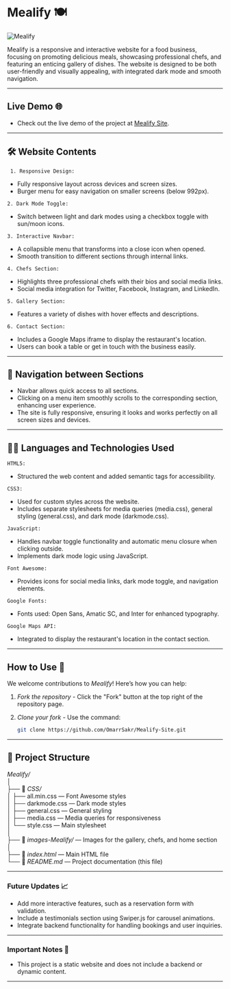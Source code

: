 # Mealify 🍽 

![Mealify](https://github.com/user-attachments/assets/99adf7aa-2d4f-46e0-8245-1ea8ae727fb8)

Mealify is a responsive and interactive website for a food business, focusing on promoting delicious
meals, showcasing professional chefs, and featuring an enticing gallery of dishes. The website is
designed to be both user-friendly and visually appealing, with integrated dark mode and smooth
navigation.

---

## Live Demo 🌐
- Check out the live demo of the project at [Mealify Site](https://omarrsakr.github.io/Fokir-Site/).

---

## 🛠 Website Contents
<code> 1. Responsive Design:</code>
   - Fully responsive layout across devices and screen sizes.
   -  Burger menu for easy navigation on smaller screens (below 992px).
     
<code>2. Dark Mode Toggle:</code>
   - Switch between light and dark modes using a checkbox toggle with sun/moon icons.
    
<code>3. Interactive Navbar:</code>
   - A collapsible menu that transforms into a close icon when opened.
   - Smooth transition to different sections through internal links.
     
<code>4. Chefs Section:</code>

   - Highlights three professional chefs with their bios and social media links.
   - Social media integration for Twitter, Facebook, Instagram, and LinkedIn.
    
<code>5. Gallery Section:</code>
   - Features a variety of dishes with hover effects and descriptions.
     
<code>6. Contact Section:</code>
   - Includes a Google Maps iframe to display the restaurant's location.
   - Users can book a table or get in touch with the business easily.

---
## 🚀 Navigation between Sections
- Navbar allows quick access to all sections.
- Clicking on a menu item smoothly scrolls to the corresponding section, enhancing user experience.
- The site is fully responsive, ensuring it looks and works perfectly on all screen sizes and devices.

---

## 🧑‍💻 Languages and Technologies Used
<code>HTML5:</code>
 - Structured the web content and added semantic tags for accessibility.

<code>CSS3:</code>
 - Used for custom styles across the website.
 - Includes separate stylesheets for media queries (media.css), general styling (general.css), and dark mode (darkmode.css).
  
<code>JavaScript:</code>
 -  Handles navbar toggle functionality and automatic menu closure when clicking outside.
 - Implements dark mode logic using JavaScript.

<code>Font Awesome:</code>
 - Provides icons for social media links, dark mode toggle, and navigation elements.

<code>Google Fonts:</code>
 - Fonts used: Open Sans, Amatic SC, and Inter for enhanced typography.

<code>Google Maps API:</code>
 - Integrated to display the restaurant's location in the contact section.

---

## How to Use 🚀  

We welcome contributions to *Mealify*! Here’s how you can help:
1. *Fork the repository* - Click the "Fork" button at the top right of the repository page.
2. *Clone your fork* - Use the command:
   
   ```bash
   git clone https://github.com/OmarrSakr/Mealify-Site.git

---

## 📂 Project Structure 

*Mealify/*  
│  
├── 📂 *CSS/*  
│   ├── all.min.css         — Font Awesome styles  
│   ├── darkmode.css        — Dark mode styles  
│   ├── general.css         — General styling  
│   ├── media.css           — Media queries for responsiveness  
│   └── style.css           — Main stylesheet  
│  
├── 📂 *images-Mealify/*    — Images for the gallery, chefs, and home section  
│  
├── 📄 *index.html*         — Main HTML file  
└── 📄 *README.md*          — Project documentation (this file)  

---

### Future Updates 📈

- Add more interactive features, such as a reservation form with validation.
- Include a testimonials section using Swiper.js for carousel animations.
- Integrate backend functionality for handling bookings and user inquiries.
---

### Important Notes 📢

- This project is a static website and does not include a backend or dynamic content.

---
